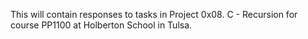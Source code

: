 This will contain responses to tasks in Project 0x08. C - Recursion for course PP1100 at Holberton School in Tulsa.